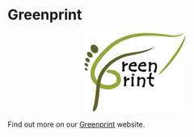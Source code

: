 #  Greenprint
<p align="center"> <img src="/images/logo/Greenprint Logo.png" width=200></p>

Find out more on our [Greenprint](http://Greenprint-SUTD.github.io) website.
